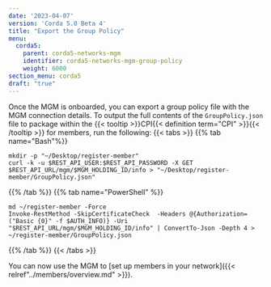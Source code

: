 ```yaml
---
date: '2023-04-07'
version: 'Corda 5.0 Beta 4'
title: "Export the Group Policy"
menu:
  corda5:
    parent: corda5-networks-mgm
    identifier: corda5-networks-mgm-group-policy
    weight: 6000
section_menu: corda5
draft: "true"
---
```

Once the MGM is onboarded, you can export a group policy file with the MGM connection details. To output the full contents of the `GroupPolicy.json` file to package within the {{< tooltip >}}CPI{{< definition term="CPI" >}}{{< /tooltip >}} for members, run the following:
{{< tabs >}}
{{% tab name="Bash"%}}
```shell
mkdir -p "~/Desktop/register-member"
curl -k -u $REST_API_USER:$REST_API_PASSWORD -X GET $REST_API_URL/mgm/$MGM_HOLDING_ID/info > "~/Desktop/register-member/GroupPolicy.json"
```
{{% /tab %}}
{{% tab name="PowerShell" %}}
```shell
md ~/register-member -Force
Invoke-RestMethod -SkipCertificateCheck  -Headers @{Authorization=("Basic {0}" -f $AUTH_INFO)} -Uri "$REST_API_URL/mgm/$MGM_HOLDING_ID/info" | ConvertTo-Json -Depth 4 > ~/register-member/GroupPolicy.json
```
{{% /tab %}}
{{< /tabs >}}

You can now use the MGM to [set up members in your network]({{< relref"../members/overview.md" >}}).
